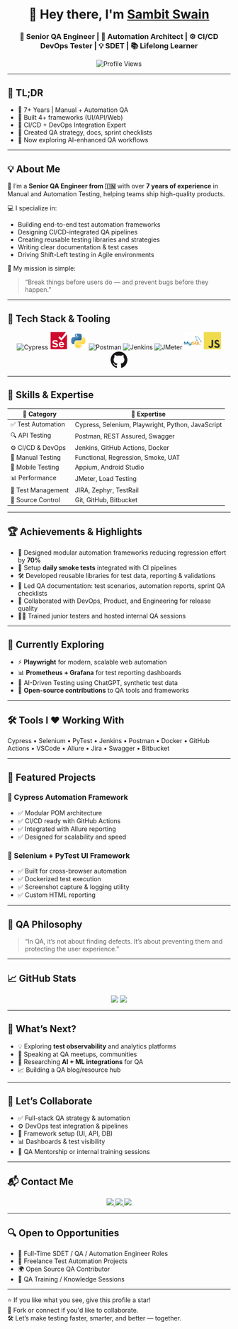 <h1 align="center">👋 Hey there, I'm <a href="https://github.com/Sambitswain15" target="_blank">Sambit Swain</a></h1>
<h3 align="center">🚀 Senior QA Engineer | 🧪 Automation Architect | ⚙️ CI/CD DevOps Tester | 💡 SDET | 📚 Lifelong Learner</h3>
<p align="center">
  <img src="https://komarev.com/ghpvc/?username=sambitswain15&label=Profile%20Views&color=0e75b6&style=flat" alt="Profile Views" />
</p>

---


## 📌 TL;DR
- 🔹 7+ Years | Manual + Automation QA  
- 🔹 Built 4+ frameworks (UI/API/Web)  
- 🔹 CI/CD + DevOps Integration Expert  
- 🔹 Created QA strategy, docs, sprint checklists  
- 🔹 Now exploring AI-enhanced QA workflows  

---

## 💡 About Me

🎯 I’m a **Senior QA Engineer from 🇮🇳** with over **7 years of experience** in Manual and Automation Testing, helping teams ship high-quality products.

💻 I specialize in:
- Building end-to-end test automation frameworks
- Designing CI/CD-integrated QA pipelines
- Creating reusable testing libraries and strategies
- Writing clear documentation & test cases
- Driving Shift-Left testing in Agile environments

🧠 My mission is simple:  
> “Break things before users do — and prevent bugs before they happen.”

---

## 🧰 Tech Stack & Tooling
<p align="center">
  <img src="https://raw.githubusercontent.com/simple-icons/simple-icons/develop/icons/cypress.svg" width="40" title="Cypress" />
  <img src="https://raw.githubusercontent.com/devicons/devicon/master/icons/selenium/selenium-original.svg" width="40" title="Selenium" />
  <img src="https://raw.githubusercontent.com/devicons/devicon/master/icons/python/python-original.svg" width="40" title="Python" />
  <img src="https://www.vectorlogo.zone/logos/postman/postman-icon.svg" width="40" title="Postman" />
  <img src="https://www.vectorlogo.zone/logos/jenkins/jenkins-icon.svg" width="40" title="Jenkins" />
  <img src="https://www.vectorlogo.zone/logos/apache_jmeter/apache_jmeter-icon.svg" width="40" title="JMeter" />
  <img src="https://raw.githubusercontent.com/devicons/devicon/master/icons/mysql/mysql-original-wordmark.svg" width="40" title="MySQL" />
  <img src="https://raw.githubusercontent.com/devicons/devicon/master/icons/javascript/javascript-original.svg" width="40" title="JavaScript" />
  <img src="https://raw.githubusercontent.com/devicons/devicon/master/icons/github/github-original.svg" width="40" title="GitHub" />
</p>

---

## 🧠 Skills & Expertise

| 🔧 Category         | 💼 Expertise                                     |
|---------------------|--------------------------------------------------|
| ✅ Test Automation  | Cypress, Selenium, Playwright, Python, JavaScript |
| 🔍 API Testing      | Postman, REST Assured, Swagger                    |
| ⚙️ CI/CD & DevOps   | Jenkins, GitHub Actions, Docker                  |
| 🧪 Manual Testing   | Functional, Regression, Smoke, UAT               |
| 📱 Mobile Testing   | Appium, Android Studio                           |
| 📊 Performance      | JMeter, Load Testing                             |
| 📌 Test Management  | JIRA, Zephyr, TestRail                           |
| 🧩 Source Control   | Git, GitHub, Bitbucket                           |

---

## 🏆 Achievements & Highlights

- 🧬 Designed modular automation frameworks reducing regression effort by **70%**
- 🔁 Setup **daily smoke tests** integrated with CI pipelines
- 🛠️ Developed reusable libraries for test data, reporting & validations
- 🧪 Led QA documentation: test scenarios, automation reports, sprint QA checklists
- 🤝 Collaborated with DevOps, Product, and Engineering for release quality
- 👨‍🏫 Trained junior testers and hosted internal QA sessions

---

## 🌱 Currently Exploring

- ⚡ **Playwright** for modern, scalable web automation  
- 📊 **Prometheus + Grafana** for test reporting dashboards  
- 🤖 AI-Driven Testing using ChatGPT, synthetic test data  
- 🧰 **Open-source contributions** to QA tools and frameworks

---

## 🛠️ Tools I ❤️ Working With
Cypress • Selenium • PyTest • Jenkins • Postman • Docker • GitHub Actions • VSCode • Allure • Jira • Swagger • Bitbucket

---

## 🧪 Featured Projects

### 🔧 Cypress Automation Framework
- ✅ Modular POM architecture  
- ✅ CI/CD ready with GitHub Actions  
- ✅ Integrated with Allure reporting  
- ✅ Designed for scalability and speed  

### 🧪 Selenium + PyTest UI Framework
- ✅ Built for cross-browser automation  
- ✅ Dockerized test execution  
- ✅ Screenshot capture & logging utility  
- ✅ Custom HTML reporting  

---

## 💬 QA Philosophy
> “In QA, it’s not about finding defects. It’s about preventing them and protecting the user experience.”

---

## 📈 GitHub Stats

<p align="center">
  <img src="https://github-readme-stats.vercel.app/api?username=sambitswain15&show_icons=true&theme=tokyonight" height="160px" />
  <img src="https://github-readme-stats.vercel.app/api/top-langs/?username=sambitswain15&layout=compact&theme=tokyonight" height="160px" />
</p>

---

## 🧭 What’s Next?
- 💡 Exploring **test observability** and analytics platforms  
- 💬 Speaking at QA meetups, communities  
- 🧠 Researching **AI + ML integrations** for QA  
- 📈 Building a QA blog/resource hub  

---

## 🤝 Let’s Collaborate

- ✅ Full-stack QA strategy & automation  
- ⚙️ DevOps test integration & pipelines  
- 🧪 Framework setup (UI, API, DB)  
- 📊 Dashboards & test visibility  
- 🎤 QA Mentorship or internal training sessions

---

## 📬 Contact Me
<p align="center">
  <a href="mailto:sambitswain15@gmail.com" target="_blank">
    <img src="https://img.shields.io/badge/Email-sambitswain15%40gmail.com-red?style=for-the-badge&logo=gmail" />
  </a>
  <a href="https://www.linkedin.com/in/sambit-swain-732b0066/" target="_blank">
    <img src="https://img.shields.io/badge/LinkedIn-Sambit%20Swain-blue?style=for-the-badge&logo=linkedin" />
  </a>
  <a href="https://twitter.com/SambitSwainQA" target="_blank">
    <img src="https://img.shields.io/badge/Twitter-@SambitSwainQA-blue?style=for-the-badge&logo=twitter" />
  </a>
</p>

---

## 🔍 Open to Opportunities

- 💼 Full-Time SDET / QA / Automation Engineer Roles  
- 🔧 Freelance Test Automation Projects  
- 🌍 Open Source QA Contributor  
- 🎤 QA Training / Knowledge Sessions

---

⭐ If you like what you see, give this profile a star!  
🔁 Fork or connect if you'd like to collaborate.  
🛠️ Let’s make testing faster, smarter, and better — together.

